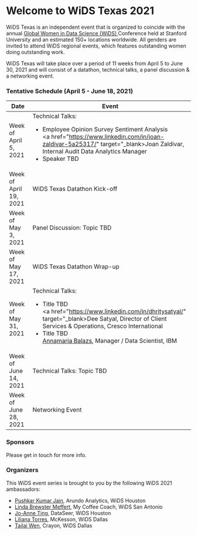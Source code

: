 # Welcome to WiDS Texas 2021

WiDS Texas is an independent event that is organized to coincide with the annual <a href="https://www.widsconference.org/">Global Women in Data Science (WiDS) </a> Conference held at Stanford University and an estimated 150+ locations worldwide. All genders are invited to attend WiDS regional events, which features outstanding women doing outstanding work.

WiDS Texas will take place over a period of 11 weeks from April 5 to June 30, 2021 and will consist of a datathon, technical talks, a panel discussion & a networking event.

### Tentative Schedule (April 5 - June 18, 2021)

Date  | Event 
------------- | -------------
Week of April 5, 2021  | Technical Talks: <ul><li>Employee Opinion Survey Sentiment Analysis<br><a href="https://www.linkedin.com/in/joan-zaldivar-5a25317/"  target="_blank>Joan Zaldivar</a>, Internal Audit Data Analytics Manager</li><li>Speaker TBD</li></ul>
Week of April 19, 2021  | WiDS Texas Datathon Kick-off
Week of May 3, 2021 | Panel Discussion: Topic TBD
Week of May 17, 2021 | WiDS Texas Datathon Wrap-up
Week of May 31, 2021 | Technical Talks: <ul><li>Title TBD<br><a href="https://www.linkedin.com/in/dhritysatyal/" target="_blank>Dee Satyal</a>, Director of Client Services & Operations, Cresco International</li><li>Title TBD<br><a href="https://www.linkedin.com/in/annamaria-balazs/" target="_blank">Annamaria Balazs</a>, Manager / Data Scientist, IBM</li></ul>
Week of June 14, 2021 | Technical Talks: Topic TBD
Week of June 28, 2021 | Networking Event


### Sponsors

Please get in touch for more info.

### Organizers

This WiDS event series is brought to you by the following WiDS 2021 ambassadors:

- <a href="mailto:pushkar.jain@arundo.com">Pushkar Kumar Jain</a>, Arundo Analytics, WiDS Houston
- <a href="mailto:Linda@myCoffeeCoach.com">Linda Brewster Meffert</a>, My Coffee Coach, WiDS San Antonio
- <a href="mailto:jting@dataseer.digital">Jo-Anne Ting</a>, DataSeer, WiDS Houston
- <a href="mailto:liliana.torres@mckesson.com">Liliana Torres</a>, McKesson, WiDS Dallas
- <a href="mailto:wentailai@gmail.com">Tailai Wen</a>, Crayon, WiDS Dallas
